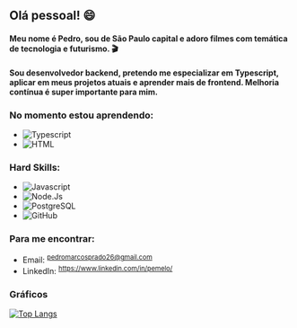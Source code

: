 ## Olá pessoal! 😄

#### Meu nome é Pedro, sou de São Paulo capital e adoro filmes com temática de tecnologia e futurismo. 🎬

#### Sou desenvolvedor backend, pretendo me especializar em Typescript, aplicar em meus projetos atuais e aprender mais de frontend. Melhoria contínua é super importante para mim.

### No momento estou aprendendo:
  - ![Typescript](https://img.shields.io/badge/TypeScript-007ACC?style=for-the-badge&logo=typescript&logoColor=white)
  - ![HTML](https://img.shields.io/badge/HTML-239120?style=for-the-badge&logo=html5&logoColor=white)

### Hard Skills:
  - ![Javascript](https://img.shields.io/badge/JavaScript-F7DF1E?style=for-the-badge&logo=javascript&logoColor=black)
  - ![Node.Js](https://img.shields.io/badge/Node.js-43853D?style=for-the-badge&logo=node.js&logoColor=white)
  - ![PostgreSQL](https://img.shields.io/badge/PostgreSQL-316192?style=for-the-badge&logo=postgresql&logoColor=white)
  - ![GitHub](https://img.shields.io/badge/GitHub-100000?style=for-the-badge&logo=github&logoColor=white)
  

### Para me encontrar:
  - Email: <sup> pedromarcosprado26@gmail.com </sup>
  - LinkedIn: <sup> https://www.linkedin.com/in/pemelo/ </sup>




### Gráficos
[![Top Langs](https://github-readme-stats.vercel.app/api/top-langs/?username=pprad0&layout=compact&theme=dark&custom_title=Estudos)](https://github.com/anuraghazra/github-readme-stats)
